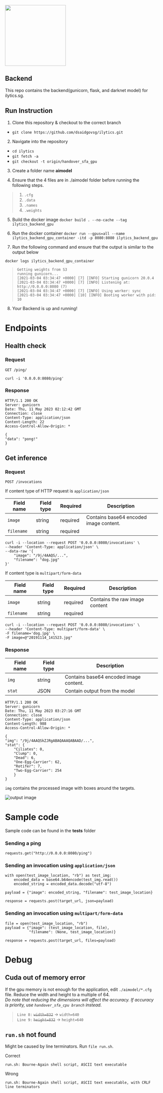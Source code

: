 <img src="logo.png" width="200">

## Backend

This repo contains the backend(gunicorn, flask, and darknet model) for ilytics.sg.


## Run Instruction


1. Clone this repository & checkout to the correct branch

 - `git clone https://github.com/dsaidgovsg/ilytics.git`

2. Navigate into the repository

 - `cd ilytics`
 - `git fetch -a`
 - `git checkout -t origin/handover_sfa_gpu`

3. Create a folder name **aimodel**

4. Ensure that the 4 files are in ./aimodel folder before running the following steps.

> 1. `.cfg`
> 2. `.data` 
> 3. `.names`
> 4. `.weights`

5. Build the docker image
 `docker build . --no-cache --tag ilytics_backend_gpu`

6. Run the docker container
 `docker run --gpus=all --name ilytics_backend_gpu_container -itd -p 8080:8080 ilytics_backend_gpu`

7. Run the following command and ensure that the output is similar to the output below
```
docker logs ilytics_backend_gpu_container
```
> `Getting weights from S3`  
> `running gunicorn...`  
> `[2021-03-04 03:34:47 +0000] [7] [INFO] Starting gunicorn 20.0.4`  
> `[2021-03-04 03:34:47 +0000] [7] [INFO] Listening at: http://0.0.0.0:8080 (7)`  
> `[2021-03-04 03:34:47 +0000] [7] [INFO] Using worker: sync`  
> `[2021-03-04 03:34:47 +0000] [10] [INFO] Booting worker with pid: 10`  

8. Your Backend is up and running!

# Endpoints

## Health check

### Request

`GET /ping/`

    curl -i '0.0.0.0:8080/ping'

### Response
    HTTP/1.1 200 OK
    Server: gunicorn
    Date: Thu, 11 May 2023 02:12:42 GMT
    Connection: close
    Content-Type: application/json
    Content-Length: 22
    Access-Control-Allow-Origin: *

    {
    "data": "pong!"
    }

## Get inference

### Request

`POST /invocations`

If content type of HTTP request is `application/json`

| Field name | Field type | Required | Description                            |
| ---------- | ---------- | -------- | -------------------------------------- |
| `image`    | string     | required | Contains base64 encoded image content. |
| `filename` | string     | required |                                        |

    curl -i --location --request POST '0.0.0.0:8080/invocations' \
    --header 'Content-Type: application/json' \
    --data-raw '{
        "image": "/9j/4AAQS/...",
        "filename": "dog.jpg"
    }'

If content type is `multipart/form-data`

| Field name | Field type | Required | Description                    |
| ---------- | ---------- | -------- | ------------------------------ |
| `image`    | string     | required | Contains the raw image content |
| `filename` | string     | required |


    curl -i --location --request POST '0.0.0.0:8080/invocations' \
    --header 'Content-Type: multipart/form-data' \
    -F filename='dog.jpg' \
    -F image=@"20191114_141523.jpg"

### Response

| Field name | Field type | Description                            |
| ---------- | ---------- | -------------------------------------- |
| `img`      | string     | Contains base64 encoded image content. |
| `stat`     | JSON       | Contain output from the model          |


    HTTP/1.1 200 OK
    Server: gunicorn
    Date: Thu, 11 May 2023 03:27:16 GMT
    Connection: close
    Content-Type: application/json
    Content-Length: 988
    Access-Control-Allow-Origin: *

    {
    "img": "/9j/4AAQSkZJRgABAQAAAQABAAD/...", 
    "stat": {
        "Ciliates": 0, 
        "Clump": 0, 
        "Dead": 6, 
        "One-Egg-Carrier": 62, 
        "Rotifer": 7, 
        "Two-Egg-Carrier": 254
        }
    }

`img` contains the processed image with boxes around the targets.

![output image](./data/example_output_img.png)

# Sample code

Sample code can be found in the __tests__ folder

### Sending a ping
    requests.get("http://0.0.0.0:8080/ping")

### Sending an invocation using `application/json`
    with open(test_image_location, "rb") as test_img:
        encoded_data = base64.b64encode(test_img.read())
        encoded_string = encoded_data.decode("utf-8")

    payload = {"image": encoded_string, "filename": test_image_location}

    response = requests.post(target_url, json=payload)

### Sending an invocation using `multipart/form-data`
    file = open(test_image_location, "rb")
    payload = {"image": (test_image_location, file),
               "filename": (None, test_image_location)}

    response = requests.post(target_url, files=payload)


# Debug

## Cuda out of memory error
If the gpu memory is not enough for the application, edit `./aimodel/*.cfg` file. Reduce the width and height to a multiple of 64.  
*Do note that reducing the dimensions will affect the accuracy. If accuracy is priority, use `handover_sfa_cpu branch` instead.*
> `Line 8:` ~~`width=832`~~ -> `width=640`  
> `Line 9:` ~~`height=832`~~ -> `height=640` 

## `run.sh` not found
Might be caused by line terminators. Run `file run.sh`.

Correct

    run.sh: Bourne-Again shell script, ASCII text executable

Wrong

    run.sh: Bourne-Again shell script, ASCII text executable, with CRLF line terminators
